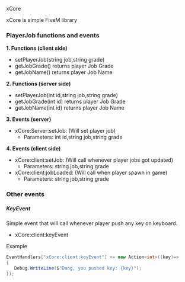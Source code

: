 xCore

xCore is simple FiveM library

### PlayerJob functions and events

**1. Functions (client side)**
   - setPlayerJob(string job,string grade)
   - getJobGrade() returns player Job Grade
   - getJobName()  returns player Job Name
   
**2. Functions (server side)**
   - setPlayerJob(int id,string job,string grade)
   - getJobGrade(int id) returns player Job Grade
   - getJobName(int id)  returns player Job Name
   
**3. Events (server)**
   - xCore:Server:setJob: (Will set player job)
      - Parameters: int id,string job,string grade      
   
**4. Events (client side)**
   - xCore:client:setJob: (Will call whenever player jobs got updated)
      - Parameters: string job,string grade
   - xCore:client:jobLoaded: (Will call when player spawn in game)
      - Parameters: string job,string grade
 
### Other events
 
##### KeyEvent
Simple event that will call whenever player push any key on keyboard.

- xCore:client:keyEvent

Example
```C#
EventHandlers["xCore:client:keyEvent"] += new Action<int>((key)=> 
{
   Debug.WriteLine($"Dang, you pushed key: {key}");
});
```
